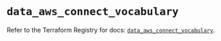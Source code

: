 # `data_aws_connect_vocabulary`

Refer to the Terraform Registry for docs: [`data_aws_connect_vocabulary`](https://registry.terraform.io/providers/hashicorp/aws/6.11.0/docs/data-sources/connect_vocabulary).
